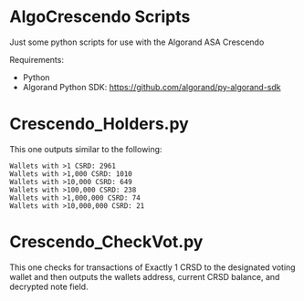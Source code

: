 # AlgoCrescendo Scripts
Just some python scripts for use with the Algorand ASA Crescendo

Requirements:

- Python
- Algorand Python SDK: https://github.com/algorand/py-algorand-sdk


# Crescendo_Holders.py
This one outputs similar to the following:

    Wallets with >1 CSRD: 2961
    Wallets with >1,000 CSRD: 1010
    Wallets with >10,000 CSRD: 649
    Wallets with >100,000 CSRD: 238
    Wallets with >1,000,000 CSRD: 74
    Wallets with >10,000,000 CSRD: 21

# Crescendo_CheckVot.py
This one checks for transactions of Exactly 1 CRSD to the designated voting wallet and then outputs the wallets address, current CRSD balance, and decrypted note field.
